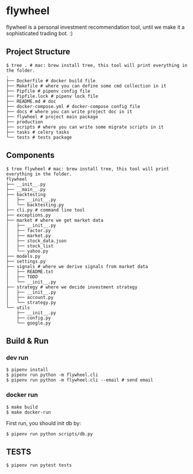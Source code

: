 # flywheel

flywheel is a personal investment recommendation tool, until we make it a sophisticated trading bot. :)

## Project Structure

```commandline
$ tree . # mac: brew install tree, this tool will print everything in the folder.
.
├── Dockerfile # docker build file
├── Makefile # where you can define some cmd collection in it
├── Pipfile # pipenv config file
├── Pipfile.lock # pipenv lock file
├── README.md # doc
├── docker-compose.yml # docker-compose config file
├── docs # where you can write project doc in it
├── flywheel # project main package
├── production
├── scripts # where you can write some migrate scripts in it
├── tasks # celery tasks
└── tests # tests package
```

## Components

```commandline
$ tree flywheel # mac: brew install tree, this tool will print everything in the folder.
flywheel
├── __init__.py
├── __main__.py
├── backtesting
│   ├── __init__.py
│   └── backtesting.py
├── cli.py # command line tool
├── exceptions.py
├── market # where we get market data
│   ├── __init__.py
│   ├── factor.py
│   ├── market.py
│   ├── stock_data.json
│   ├── stock_list
│   └── yahoo.py
├── models.py
├── settings.py
├── signals # where we derive signals from market data
│   ├── README.txt
│   ├── TODO
│   └── __init__.py
├── strategy # where we decide investment strategy
│   ├── __init__.py
│   ├── account.py
│   └── strategy.py
└── utils
    ├── __init__.py
    ├── config.py
    └── google.py
```

## Build & Run

### dev run

```commandline
$ pipenv install
$ pipenv run python -m flywheel.cli
$ pipenv run python -m flywheel.cli --email # send email
```

### docker run

```commandline
$ make build
$ make docker-run
```

First run, you should init db by:

```commandline
$ pipenv run python scripts/db.py
```

## TESTS

```commandline
$ pipenv run pytest tests
```
